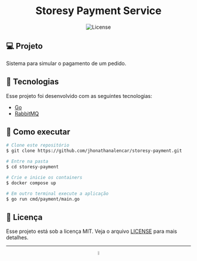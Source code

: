 <h1 align="center">Storesy Payment Service</h1>

<p align="center">
  <img alt="License" src="https://img.shields.io/static/v1?label=license&message=MIT&color=ac7c59&labelColor=4b2428">
</p>

## 💻 Projeto

Sistema para simular o pagamento de um pedido.

## 🧪 Tecnologias

Esse projeto foi desenvolvido com as seguintes tecnologias:

- [Go](https://go.dev/)
- [RabbitMQ](https://www.rabbitmq.com/)

## 🚀 Como executar

```bash
# Clone este repositório
$ git clone https://github.com/jhonathanalencar/storesy-payment.git

# Entre na pasta
$ cd storesy-payment

# Crie e inicie os containers
$ docker compose up

# Em outro terminal execute a aplicação
$ go run cmd/payment/main.go

```

## 📝 Licença

Esse projeto está sob a licença MIT. Veja o arquivo [LICENSE](LICENSE) para mais detalhes.

---

<p align="center">
  <img src="https://user-images.githubusercontent.com/87830705/254344973-58fb1280-be15-4847-95bd-c99236abdb4b.png" width="5%">
</p>

